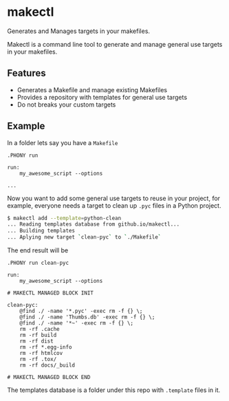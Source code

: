 # makectl
Generates and Manages targets in your makefiles.

Makectl is a command line tool to generate and manage general use targets in your makefiles.

## Features

- Generates a Makefile and manage existing Makefiles
- Provides a repository with templates for general use targets
- Do not breaks your custom targets

## Example

In a folder lets say you have a `Makefile`

```make
.PHONY run

run:
    my_awesome_script --options

...
```

Now you want to add some general use targets to reuse in your project, for example, everyone needs a target to clean up `.pyc` files in a Python project.

```bash
$ makectl add --template=python-clean
... Reading templates database from github.io/makectl...
... Building templates 
... Aplying new target `clean-pyc` to `./Makefile` 
```

The end result will be

```make
.PHONY run clean-pyc

run:
    my_awesome_script --options

# MAKECTL MANAGED BLOCK INIT

clean-pyc:
	@find ./ -name '*.pyc' -exec rm -f {} \;
	@find ./ -name 'Thumbs.db' -exec rm -f {} \;
	@find ./ -name '*~' -exec rm -f {} \;
	rm -rf .cache
	rm -rf build
	rm -rf dist
	rm -rf *.egg-info
	rm -rf htmlcov
	rm -rf .tox/
	rm -rf docs/_build

# MAKECTL MANAGED BLOCK END
```

The templates database is a folder under this repo with `.template` files in it.

